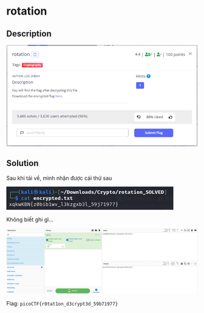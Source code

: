# **rotation**

## **Description**

![description](/2023/picoctf2023/cryptography/rotation/images/description.png)

## **Solution**

Sau khi tải về, mình nhận được cái thứ sau

![encode](/2023/picoctf2023/cryptography/rotation/images/encode.png)

Không biết ghi gì...

![solved](/2023/picoctf2023/cryptography/rotation/images/solved.png)

Flag: `picoCTF{r0tat1on_d3crypt3d_59b71977}`